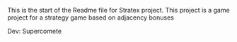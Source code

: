 This is the start of the Readme file for Stratex project.
This project is a game project for a strategy game based on adjacency bonuses

Dev: Supercomete
